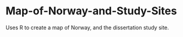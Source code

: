 # Map-of-Norway-and-Study-Sites
Uses R to create a map of Norway, and the dissertation study site. 
